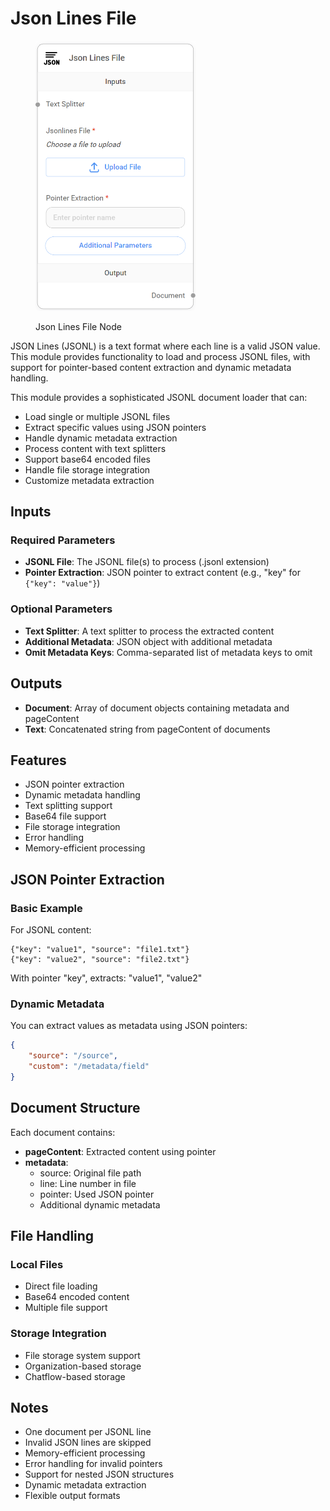 # Json Lines File

<figure><img src="../../../.gitbook/assets/image (1) (1) (1) (1) (1) (1) (1) (1) (1) (1) (1) (1) (1) (1) (2).png" alt="" width="256"><figcaption><p>Json Lines File Node</p></figcaption></figure>

JSON Lines (JSONL) is a text format where each line is a valid JSON value. This module provides functionality to load and process JSONL files, with support for pointer-based content extraction and dynamic metadata handling.

This module provides a sophisticated JSONL document loader that can:

* Load single or multiple JSONL files
* Extract specific values using JSON pointers
* Handle dynamic metadata extraction
* Process content with text splitters
* Support base64 encoded files
* Handle file storage integration
* Customize metadata extraction

## Inputs

### Required Parameters

* **JSONL File**: The JSONL file(s) to process (.jsonl extension)
* **Pointer Extraction**: JSON pointer to extract content (e.g., "key" for `{"key": "value"}`)

### Optional Parameters

* **Text Splitter**: A text splitter to process the extracted content
* **Additional Metadata**: JSON object with additional metadata
* **Omit Metadata Keys**: Comma-separated list of metadata keys to omit

## Outputs

* **Document**: Array of document objects containing metadata and pageContent
* **Text**: Concatenated string from pageContent of documents

## Features

* JSON pointer extraction
* Dynamic metadata handling
* Text splitting support
* Base64 file support
* File storage integration
* Error handling
* Memory-efficient processing

## JSON Pointer Extraction

### Basic Example

For JSONL content:

```jsonl
{"key": "value1", "source": "file1.txt"}
{"key": "value2", "source": "file2.txt"}
```

With pointer "key", extracts: "value1", "value2"

### Dynamic Metadata

You can extract values as metadata using JSON pointers:

```json
{
    "source": "/source",
    "custom": "/metadata/field"
}
```

## Document Structure

Each document contains:

* **pageContent**: Extracted content using pointer
* **metadata**:
  * source: Original file path
  * line: Line number in file
  * pointer: Used JSON pointer
  * Additional dynamic metadata

## File Handling

### Local Files

* Direct file loading
* Base64 encoded content
* Multiple file support

### Storage Integration

* File storage system support
* Organization-based storage
* Chatflow-based storage

## Notes

* One document per JSONL line
* Invalid JSON lines are skipped
* Memory-efficient processing
* Error handling for invalid pointers
* Support for nested JSON structures
* Dynamic metadata extraction
* Flexible output formats
